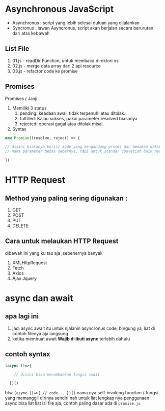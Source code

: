 
# Asynchronous JavaScript
- Asynchronus : script yang lebih selesai duluan yang dijalankan
- Syncronus : lawan Asyncronus, script akan berjalan secara berurutan dari atas kebawah
## List File
1. 01.js - readDir Function, untuk membaca direktori os
2. 02.js - merge data array dari 2 api resource
3. 03.js - refactor code ke promise

## Promises
Promises / Janji
1. Memiliki 3 status
    1. pending: keadaan awal, tidak terpenuhi atau ditolak.
    1. fulfilled: Kalau sukses, pakai parameter resolved biasanya.
    1. rejected: operasi gagal atau ditolak misal.
2. Syntax
```javascript
new Promise((resolve, reject) => { 

// disini biasanya berisi kode yang mengandung proses dan memakan waktu
// nama parameter bebas sebernya, tapi untuk standar convetion baik nya pakai itu aja

}) 
```



# HTTP Request

## Method yang paling sering digunakan :
1. GET
1. POST
1. PUT
1. DELETE

## Cara untuk melaukan HTTP Request
dibawah ini yang ku tau aja ,sebenernya banyak
1. XMLHttpRequest 
2. Fetch
3. Axios
4. Ajax Jquery

# async dan await
## apa lagi ini
1. jadi async await itu untuk njalanin asyncronus code, bingung ya, liat di contoh filenya aja langsung
1. ketika membuat await <b>Wajib di ikuti async</b> terlebih dahulu
## contoh syntax
```javascript
(async ()=>{

    // disini bisa menambahkan fungsi await

  })()
```
btw ```(async ()=>{ // code... })()``` nama nya self-invoking funciton / fungsi yang memanggil dirinya sendiri
nah untuk liat lengkap nya penggunaan async bisa liat liat isi file aja, contoh paling dasar ada di ```promise.js```



